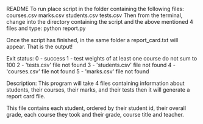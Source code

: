 README
To run place script in the folder containing the following files:
  courses.csv
  marks.csv
  students.csv
  tests.csv
Then from the terminal, change into the directory containing the script and the above mentioned 4 files and type:
	python report.py

Once the script has finished, in the same folder a 
  report_card.txt 
will appear. That is the output!

Exit status:
0 - success
1 - test weights of at least one course do not sum to 100
2 - 'tests.csv' file not found
3 - 'students.csv' file not found
4 - 'courses.csv' file not found
5 - 'marks.csv' file not found

Description:
This program will take 4 files containing information about students, their courses, their marks, and their tests then it will generate a report card file. 

This file contains each student, ordered by their student id, their overall grade, each course they took and their grade, course title and teacher.